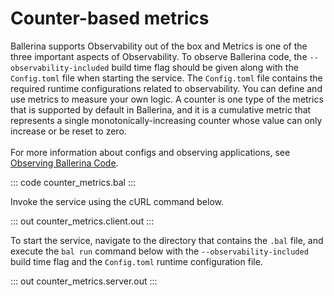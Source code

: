 # Counter-based metrics

Ballerina supports Observability out of the box and Metrics is one of the three important aspects of 
Observability. To observe Ballerina code, the `--observability-included` build time flag should be given along with the
`Config.toml` file when starting the service. The `Config.toml` file contains the required runtime configurations related to observability.
You can define and use metrics to measure your own logic. A counter is one type of the metrics that is
supported by default in Ballerina, and it is a cumulative metric that represents a single monotonically-increasing
counter whose value can only increase or be reset to zero.<br/><br/>
For more information about configs and observing applications, see [Observing Ballerina Code](https://ballerina.io/learn/observing-ballerina-code/).

::: code counter_metrics.bal :::

Invoke the service using the cURL command below.

::: out counter_metrics.client.out :::

To start the service, navigate to the directory that contains the
`.bal` file, and execute the `bal run` command below with the `--observability-included` build time flag and the `Config.toml` runtime configuration file.

::: out counter_metrics.server.out :::
